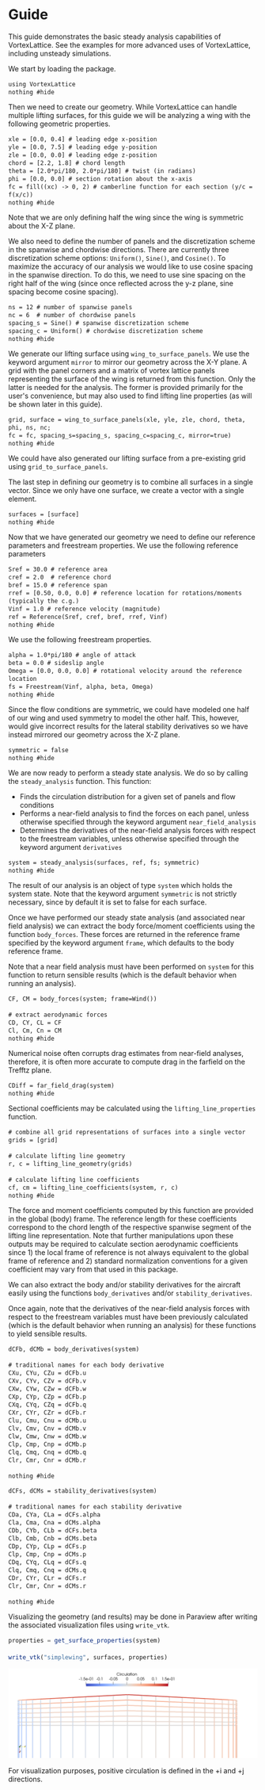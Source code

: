 # Guide

This guide demonstrates the basic steady analysis capabilities of VortexLattice. See the examples for more advanced uses of VortexLattice, including unsteady simulations.

We start by loading the package.

```@example guide
using VortexLattice
nothing #hide
```

Then we need to create our geometry.  While VortexLattice can handle multiple lifting surfaces, for this guide we will be analyzing a wing with the following geometric properties.

```@example guide
xle = [0.0, 0.4] # leading edge x-position
yle = [0.0, 7.5] # leading edge y-position
zle = [0.0, 0.0] # leading edge z-position
chord = [2.2, 1.8] # chord length
theta = [2.0*pi/180, 2.0*pi/180] # twist (in radians)
phi = [0.0, 0.0] # section rotation about the x-axis
fc = fill((xc) -> 0, 2) # camberline function for each section (y/c = f(x/c))
nothing #hide
```

Note that we are only defining half the wing since the wing is symmetric about the X-Z plane.

We also need to define the number of panels and the discretization scheme in the spanwise and chordwise directions.  There are currently three discretization
scheme options: `Uniform()`, `Sine()`, and `Cosine()`.  To maximize the accuracy of our analysis we would like to use cosine spacing in the spanwise direction.  To do this, we need to use sine spacing on the right half of the wing (since once reflected across the y-z plane, sine spacing become cosine spacing).  

```@example guide
ns = 12 # number of spanwise panels
nc = 6  # number of chordwise panels
spacing_s = Sine() # spanwise discretization scheme
spacing_c = Uniform() # chordwise discretization scheme
nothing #hide
```

We generate our lifting surface using `wing_to_surface_panels`.  We use the keyword argument `mirror` to mirror our geometry across the X-Y plane.  A grid with the panel corners and a matrix of vortex lattice panels representing the surface of the wing is returned from this function.  Only the latter is needed for the analysis. The former is provided primarily for the user's convenience, but may also used to find lifting line properties (as will be shown later in this guide).

```@example guide
grid, surface = wing_to_surface_panels(xle, yle, zle, chord, theta, phi, ns, nc;
fc = fc, spacing_s=spacing_s, spacing_c=spacing_c, mirror=true)
nothing #hide
```

We could have also generated our lifting surface from a pre-existing grid using
`grid_to_surface_panels`.

The last step in defining our geometry is to combine all surfaces in a single vector.  Since we only have one surface, we create a vector with a single element.

```@example guide
surfaces = [surface]
nothing #hide
```

Now that we have generated our geometry we need to define our reference parameters and freestream properties. We use the following reference parameters

```@example guide
Sref = 30.0 # reference area
cref = 2.0  # reference chord
bref = 15.0 # reference span
rref = [0.50, 0.0, 0.0] # reference location for rotations/moments (typically the c.g.)
Vinf = 1.0 # reference velocity (magnitude)
ref = Reference(Sref, cref, bref, rref, Vinf)
nothing #hide
```

We use the following freestream properties.
```@example guide
alpha = 1.0*pi/180 # angle of attack
beta = 0.0 # sideslip angle
Omega = [0.0, 0.0, 0.0] # rotational velocity around the reference location
fs = Freestream(Vinf, alpha, beta, Omega)
nothing #hide
```

Since the flow conditions are symmetric, we could have modeled one half of our wing and used symmetry to model the other half.  This, however, would give incorrect results for the lateral stability derivatives so we have instead mirrored our geometry across the X-Z plane.

```@example guide
symmetric = false
nothing #hide
```

We are now ready to perform a steady state analysis. We do so by calling the `steady_analysis` function. This function:
 - Finds the circulation distribution for a given set of panels and flow conditions
 - Performs a near-field analysis to find the forces on each panel, unless
   otherwise specified through the keyword argument `near_field_analysis`
 - Determines the derivatives of the near-field analysis forces with respect to
   the freestream variables, unless otherwise specified through the keyword
   argument `derivatives`

```@example guide
system = steady_analysis(surfaces, ref, fs; symmetric)
nothing #hide
```

The result of our analysis is an object of type `system` which holds the system state.  Note that the keyword argument `symmetric` is not strictly necessary, since by default it is set to false for each surface.

Once we have performed our steady state analysis (and associated near field analysis) we can extract the body force/moment coefficients using the function `body_forces`. These forces are returned in the reference frame specified by the keyword argument `frame`, which defaults to the body reference frame.

Note that a near field analysis must have been performed on `system` for this function to return sensible results (which is the default behavior when running an analysis).

```@example guide
CF, CM = body_forces(system; frame=Wind())

# extract aerodynamic forces
CD, CY, CL = CF
Cl, Cm, Cn = CM
nothing #hide
```

Numerical noise often corrupts drag estimates from near-field analyses, therefore, it is often more accurate to compute drag in the farfield on the Trefftz plane.

```@example guide
CDiff = far_field_drag(system)
nothing #hide
```

Sectional coefficients may be calculated using the `lifting_line_properties` function.

```@example guide
# combine all grid representations of surfaces into a single vector
grids = [grid]

# calculate lifting line geometry
r, c = lifting_line_geometry(grids)

# calculate lifting line coefficients
cf, cm = lifting_line_coefficients(system, r, c)
nothing #hide
```

The force and moment coefficients computed by this function are provided in the global (body) frame.  The reference length for these coefficients correspond to the chord length of the respective spanwise segment of the lifting line representation.  Note that further manipulations upon these outputs may be required to calculate section aerodynamic coefficients since 1) the local frame of reference is not always equivalent to the global frame of reference and 2) standard normalization conventions for a given coefficient may vary from that used in this package.

We can also extract the body and/or stability derivatives for the aircraft easily using the functions `body_derivatives` and/or `stability_derivatives`.  

Once again, note that the derivatives of the near-field analysis forces with respect to the freestream variables must have been previously calculated (which is the default behavior when running an analysis) for these functions to yield sensible results.

```@example guide
dCFb, dCMb = body_derivatives(system)

# traditional names for each body derivative
CXu, CYu, CZu = dCFb.u
CXv, CYv, CZv = dCFb.v
CXw, CYw, CZw = dCFb.w
CXp, CYp, CZp = dCFb.p
CXq, CYq, CZq = dCFb.q
CXr, CYr, CZr = dCFb.r
Clu, Cmu, Cnu = dCMb.u
Clv, Cmv, Cnv = dCMb.v
Clw, Cmw, Cnw = dCMb.w
Clp, Cmp, Cnp = dCMb.p
Clq, Cmq, Cnq = dCMb.q
Clr, Cmr, Cnr = dCMb.r

nothing #hide
```

```@example guide
dCFs, dCMs = stability_derivatives(system)

# traditional names for each stability derivative
CDa, CYa, CLa = dCFs.alpha
Cla, Cma, Cna = dCMs.alpha
CDb, CYb, CLb = dCFs.beta
Clb, Cmb, Cnb = dCMs.beta
CDp, CYp, CLp = dCFs.p
Clp, Cmp, Cnp = dCMs.p
CDq, CYq, CLq = dCFs.q
Clq, Cmq, Cnq = dCMs.q
CDr, CYr, CLr = dCFs.r
Clr, Cmr, Cnr = dCMs.r

nothing #hide
```

Visualizing the geometry (and results) may be done in Paraview after writing the associated visualization files using `write_vtk`.

```julia
properties = get_surface_properties(system)

write_vtk("simplewing", surfaces, properties)
```

![](simple-guide.png)

For visualization purposes, positive circulation is defined in the +i and +j directions.
